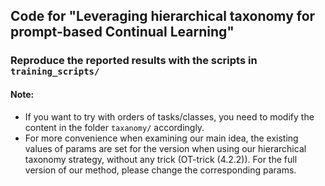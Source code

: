 ## Code for "Leveraging hierarchical taxonomy for prompt-based Continual Learning"

### Reproduce the reported results with the scripts in `training_scripts/`

#### Note:
  - If you want to try with orders of tasks/classes, you need to modify the content in the folder `taxanomy/` accordingly.
  - For more convenience when examining our main idea, the existing values of params are set for the version when using our hierarchical taxonomy strategy, without any trick (OT-trick (4.2.2)). For the full version of our method, please change the corresponding params.

